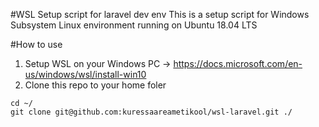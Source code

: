 #WSL Setup script for laravel dev env
This is a setup script for Windows Subsystem Linux environment running on Ubuntu 18.04 LTS

#How to use
1. Setup WSL on your Windows PC -> https://docs.microsoft.com/en-us/windows/wsl/install-win10
2. Clone this repo to your home foler

```
cd ~/
git clone git@github.com:kuressaareametikool/wsl-laravel.git ./
```
